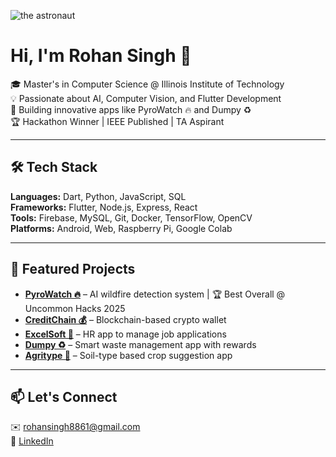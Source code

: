 ![the astronaut](https://github.com/user-attachments/assets/fe963419-0fd5-477a-98b0-b98122a70abf)

# Hi, I'm Rohan Singh 👋

🎓 Master's in Computer Science @ Illinois Institute of Technology  
💡 Passionate about AI, Computer Vision, and Flutter Development  
🚀 Building innovative apps like PyroWatch 🔥 and Dumpy ♻️  
🏆 Hackathon Winner | IEEE Published | TA Aspirant

---

## 🛠️ Tech Stack

**Languages:** Dart, Python, JavaScript, SQL  
**Frameworks:** Flutter, Node.js, Express, React  
**Tools:** Firebase, MySQL, Git, Docker, TensorFlow, OpenCV  
**Platforms:** Android, Web, Raspberry Pi, Google Colab

---

## 🚀 Featured Projects

- **[PyroWatch 🔥](https://github.com/RohanSinghR/PyroWatch-From-first-spark-to-first-response)** – AI wildfire detection system | 🏆 Best Overall @ Uncommon Hacks 2025  
- **[CreditChain 💰](https://github.com/RohanSinghR/Credit_Chain)** – Blockchain-based crypto wallet  
- **[ExcelSoft 👥](https://github.com/RohanSinghR/hackerrupt22)** – HR app to manage job applications  
- **[Dumpy ♻️](https://github.com/RohanSinghR/Dumpy-A-waste-management-application)** – Smart waste management app with rewards  
- **[Agritype 🌾](https://github.com/RohanSinghR/agritype1)** – Soil-type based crop suggestion app

---

## 📫 Let's Connect

✉️ rohansingh8861@gmail.com  
🔗 [LinkedIn](https://www.linkedin.com/in/rohan-singh136/) 


